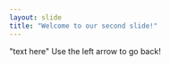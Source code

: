 ```yaml
---
layout: slide
title: "Welcome to our second slide!"
---
```

"text here"
Use the left arrow to go back!
